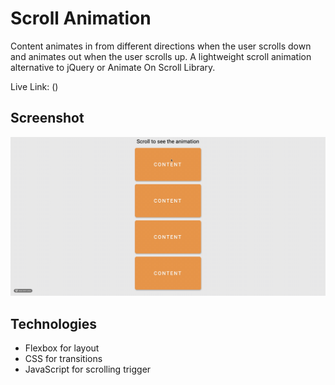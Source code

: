 # Scroll Animation

Content animates in from different directions when the user scrolls down and animates out when the user scrolls up. A lightweight scroll animation alternative to jQuery or Animate On Scroll Library.

Live Link: ()

## Screenshot

![Example screenshot](scroll-animation.gif)

## Technologies

- Flexbox for layout
- CSS for transitions
- JavaScript for scrolling trigger
